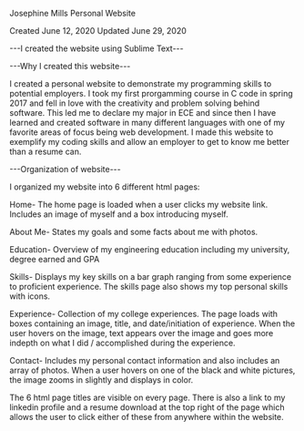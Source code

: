 Josephine Mills Personal Website 

Created June 12, 2020
Updated June 29, 2020

---I created the website using Sublime Text---

---Why I created this website---

I created a personal website to demonstrate my programming skills to potential employers. I took my first prorgamming course in C code in spring 2017 and fell in love with the creativity and problem solving behind software. This led me to declare my major in ECE and since then I have learned and created software in many different languages with one of my favorite areas of focus being web development.  I made this website to exemplify my coding skills and allow an employer to get to know me better than a resume can. 

---Organization of website---

I organized my website into 6 different html pages:

Home- The home page is loaded when a user clicks my website link. Includes an image of myself and a box introducing myself. 

About Me- States my goals and some facts about me with photos. 

Education- Overview of my engineering education including my university, degree earned and GPA

Skills- Displays my key skills on a bar graph ranging from some experience to proficient experience. The skills page also shows my top personal skills with icons.

Experience- Collection of my college experiences. The page loads with boxes containing an image, title, and date/initiation of experience. When the user hovers on the image, text appears over the image and goes more indepth on what I did / accomplished during the experience. 

Contact- Includes my personal contact information and also includes an array of photos. When a user hovers on one of the black and white pictures, the image zooms in slightly and displays in color. 

The 6 html page titles are visible on every page. There is also a link to my linkedin profile and a resume download at the top right of the page which allows the user to click either of these from anywhere within the website. 

